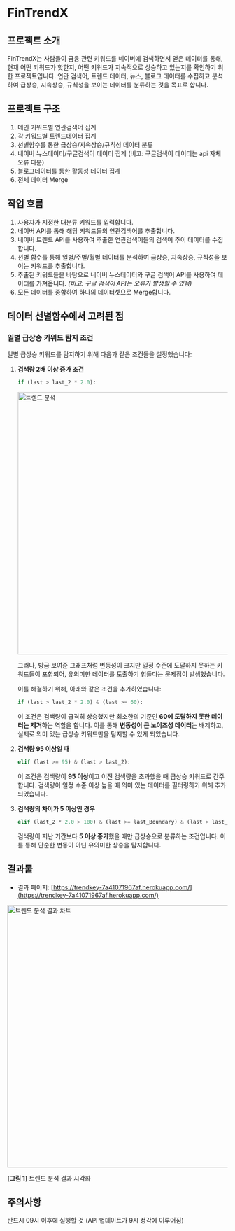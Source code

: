 # FinTrendX

## 프로젝트 소개
FinTrendX는 사람들이 금융 관련 키워드를 네이버에 검색하면서 얻은 데이터를 통해, 현재 어떤 키워드가 핫한지, 어떤 키워드가 지속적으로 상승하고 있는지를 확인하기 위한 프로젝트입니다. 연관 검색어, 트렌드 데이터, 뉴스, 블로그 데이터를 수집하고 분석하여 급상승, 지속상승, 규칙성을 보이는 데이터를 분류하는 것을 목표로 합니다.


## 프로젝트 구조
1. 메인 키워드별 연관검색어 집계
2. 각 키워드별 트렌드데이터 집계
3. 선별함수를 통한 급상승/지속상승/규칙성 데이터 분류
4. 네이버 뉴스데이터/구글검색어 데이터 집계 (비고: 구글검색어 데이터는 api 자체 오류 다분)
5. 블로그데이터를 통한 활동성 데이터 집계
6. 전체 데이터 Merge

## 작업 흐름
1. 사용자가 지정한 대분류 키워드를 입력합니다.
2. 네이버 API를 통해 해당 키워드들의 연관검색어를 추출합니다.
3. 네이버 트렌드 API를 사용하여 추출한 연관검색어들의 검색어 추이 데이터를 수집합니다.
4. 선별 함수를 통해 일별/주별/월별 데이터를 분석하여 급상승, 지속상승, 규칙성을 보이는 키워드를 추출합니다.
5. 추출된 키워드들을 바탕으로 네이버 뉴스데이터와 구글 검색어 API를 사용하여 데이터를 가져옵니다.
   _(비고: 구글 검색어 API는 오류가 발생할 수 있음)_
6. 모든 데이터를 종합하여 하나의 데이터셋으로 Merge합니다.

## 데이터 선별함수에서 고려된 점
### 일별 급상승 키워드 탐지 조건

일별 급상승 키워드를 탐지하기 위해 다음과 같은 조건들을 설정했습니다:

1. **검색량 2배 이상 증가 조건**
    ```python
    if (last > last_2 * 2.0):
    ```

    <img src="https://github.com/user-attachments/assets/777e5be8-51d5-403b-bca2-2d6426fc1ea2" alt="트렌드 분석" width="600"/>

    그러나, 방금 보여준 그래프처럼 변동성이 크지만 일정 수준에 도달하지 못하는 키워드들이 포함되어, 유의미한 데이터를 도출하기 힘들다는 문제점이 발생했습니다.

    이를 해결하기 위해, 아래와 같은 조건을 추가하였습니다:
    ```python
    if (last > last_2 * 2.0) & (last >= 60):
    ```
    이 조건은 검색량이 급격히 상승했지만 최소한의 기준인 **60에 도달하지 못한 데이터는 제거**하는 역할을 합니다. 이를 통해 **변동성이 큰 노이즈성 데이터**는 배제하고, 실제로 의미 있는 급상승 키워드만을 탐지할 수 있게 되었습니다.

2. **검색량 95 이상일 때**
    ```python
    elif (last >= 95) & (last > last_2):
    ```
    이 조건은 검색량이 **95 이상**이고 이전 검색량을 초과했을 때 급상승 키워드로 간주합니다. 검색량이 일정 수준 이상 높을 때 의미 있는 데이터를 필터링하기 위해 추가되었습니다.

3. **검색량의 차이가 5 이상인 경우**
    ```python
    elif (last_2 * 2.0 > 100) & (last >= last_Boundary) & (last > last_2) & ((last - last_2) > 5):
    ```
    검색량이 지난 기간보다 **5 이상 증가**했을 때만 급상승으로 분류하는 조건입니다. 이를 통해 단순한 변동이 아닌 유의미한 상승을 탐지합니다.




## 결과물
- 결과 페이지: [https://trendkey-7a41071967af.herokuapp.com/](https://trendkey-7a41071967af.herokuapp.com/)

<img src="https://github.com/user-attachments/assets/0a838bd9-6a99-4dde-b44f-eb589069535b" alt="트렌드 분석 결과 차트" width="600"/>

**[그림 1]** 트렌드 분석 결과 시각화
## 주의사항
반드시 09시 이후에 실행할 것 (API 업데이트가 9시 정각에 이루어짐)
